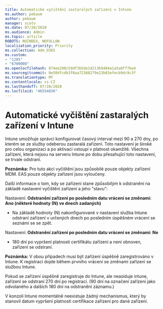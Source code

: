 ```yaml
---
title: Automatické vyčištění zastaralých zařízení v Intune
ms.author: pebaum
author: pebaum
manager: scotv
ms.date: 07/28/2020
ms.audience: Admin
ms.topic: article
ROBOTS: NOINDEX, NOFOLLOW
localization_priority: Priority
ms.collection: Adm_O365
ms.custom:
- "1285"
- "6700008"
ms.openlocfilehash: 874ee290c59df3b5de1421369484a1a5a0ff7be4
ms.sourcegitcommit: 0e50dfcdb3f6aa72368279e23b83efecb9dc9c3f
ms.translationtype: MT
ms.contentlocale: cs-CZ
ms.lasthandoff: 07/28/2020
ms.locfileid: "46554836"
---
```

# <a name="automatic-cleanup-of-stale-devices-in-intune"></a>Automatické vyčištění zastaralých zařízení v Intune

Intune umožňuje správci konfigurovat časový interval mezi 90 a 270 dny, po kterém se ze služby odeberou zastaralá zařízení. Toto nastavení je široké pro celou organizaci a po aktivaci vstoupí v platnost okamžitě. Všechna zařízení, která nejsou na serveru Intune po dobu přesahující toto nastavení, se trvale odstraní.

**Poznámka:** Pro tuto akci vyčištění jsou způsobilé pouze objekty zařízení MDM. EAS pouze objekty zařízení jsou vyloučeny.

Další informace o tom, kdy se zařízení stane způsobilým k odstranění na základě nastavení vyčištění zařízení a jeho "stavu":

Nastavení: **Odstranění zařízení po posledním datu vrácení se změnami: Ano (některé hodnoty (N) ve dnech zadaných)**

- Na základě hodnoty (N) nakonfigurované v nastavení služba Intune odstraní zařízení v určených dnech po posledním úspěšném vrácení se seznámí se se zpět.

Nastavení: **Odstranění zařízení po posledním datu vrácení se změnami: Ne**

- 180 dní po vypršení platnosti certifikátu zařízení a není obnoven, zařízení se odstraní.

**Poznámka:** V obou případech musí být zařízení úspěšně zaregistrováno v Intune. K registraci dojde během prvního vrácení se změnami zařízení se službou Intune.

Pokud se zařízení úspěšně zaregistruje do Intune, ale neasíduje intune, zařízení se odstraní 270 dní po registraci. (90 dní na označení zařízení jako odvolaného a dalších 180 dní na odstranění záznamu.)

V konzoli Intune momentálně neexistuje žádný mechanismus, který by stanovil datum vypršení platnosti certifikace zařízení pro dané zařízení.